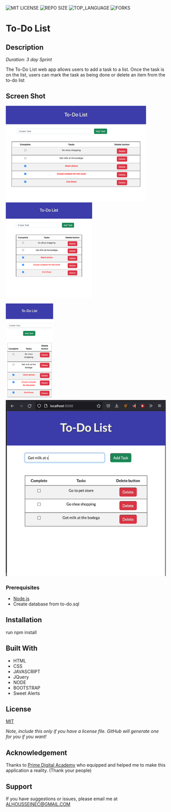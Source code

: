 


![MIT LICENSE](https://img.shields.io/github/license/scottbromander/the_marketplace.svg?style=flat-square)
![REPO SIZE](https://img.shields.io/github/repo-size/scottbromander/the_marketplace.svg?style=flat-square)
![TOP_LANGUAGE](https://img.shields.io/github/languages/top/scottbromander/the_marketplace.svg?style=flat-square)
![FORKS](https://img.shields.io/github/forks/scottbromander/the_marketplace.svg?style=social)

# To-Do List

## Description

_Duration: 3 day Sprint_

The To-Do List web app allows users to add a task to a list. Once the task is on the list, users can mark the task as being done or delete an item from the to-do list 

## Screen Shot

<img src="image/lg.png" alt="desktop-verison" height="300"> <img src="image/md.png" alt="table-verison" height="300">  

<img src="image/mobile.png" alt="mobile-verison" height="300">

<img src="image/do-to_demo.gif" alt="demo of to-do list">

### Prerequisites

- [Node.js](https://nodejs.org/en/)
- Create database from to-do.sql

## Installation
run npm install


## Built With

- HTML
- CSS
- JAVASCRIPT
- JQuery
- NODE
- BOOTSTRAP
- Sweet Alerts

## License
[MIT](https://choosealicense.com/licenses/mit/)

_Note, include this only if you have a license file. GitHub will generate one for you if you want!_

## Acknowledgement
Thanks to [Prime Digital Academy](www.primeacademy.io) who equipped and helped me to make this application a reality. (Thank your people)

## Support
If you have suggestions or issues, please email me at [ALHOUSSEINEC@GMAIL.COM](www.google.com)
